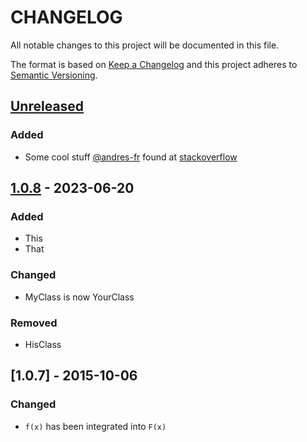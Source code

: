 # CHANGELOG
All notable changes to this project will be documented in this file.

The format is based on [Keep a Changelog](https://keepachangelog.com/en/1.0.0/)
and this project adheres to [Semantic Versioning](https://semver.org/spec/v2.0.0.html).



## [Unreleased](https://github.com/andres-fr/python3-template/compare/v1.0.8...HEAD)
### Added
- Some cool stuff [@andres-fr](https://github.com/andres-fr) found at [stackoverflow](https://www.stackoverflow.com)

## [1.0.8](https://github.com/andres-fr/python3-template/compare/v1.0.7...v1.0.8) - 2023-06-20
### Added
- This
- That

### Changed
- MyClass is now YourClass

### Removed
- HisClass

## [1.0.7] - 2015-10-06
### Changed
- `f(x)` has been integrated into `F(x)`
